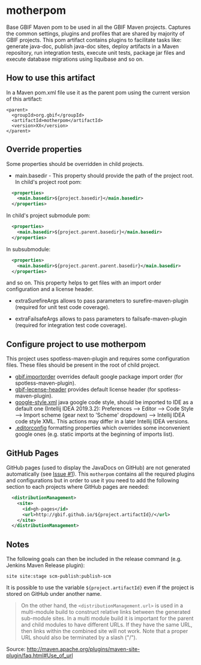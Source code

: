 # motherpom
Base GBIF Maven pom to be used in all the GBIF Maven projects. Captures the common settings, plugins and profiles that
are shared by majority of GBIF projects. This pom artifact contains plugins to facilitate tasks like: generate
java-doc, publish java-doc sites, deploy artifacts in a Maven repository,
run integration tests, execute unit tests, package jar files and execute database migrations using liquibase and so on.


## How to use this artifact
In a Maven pom.xml file use it as the parent pom using the current version of this artifact:

```
<parent>
  <groupId>org.gbif</groupId>
  <artifactId>motherpom</artifactId>
  <version>XX</version>
</parent>
```

## Override properties

Some properties should be overridden in child projects.

- main.basedir - This property should provide the path of the project root. In child's project root pom:

```xml
  <properties>
    <main.basedir>${project.basedir}</main.basedir>
  </properties>
```

In child's project submodule pom:

```xml
  <properties>
    <main.basedir>${project.parent.basedir}</main.basedir>
  </properties>
```

In subsubmodule:

```xml
  <properties>
    <main.basedir>${project.parent.parent.basedir}</main.basedir>
  </properties>
```
and so on. This property helps to get files with an import order configuration and a license header.

- extraSurefireArgs allows to pass parameters to surefire-maven-plugin (required for unit test code coverage).

- extraFailsafeArgs allows to pass parameters to failsafe-maven-plugin (required for integration test code coverage).

## Configure project to use motherpom

This project uses spotless-maven-plugin and requires some configuration files. These files should be present in the root of child project.

- [gbif.importorder](./gbif.importorder) overrides default google package import order (for spotless-maven-plugin).
- [gbif-lecense-header](./gbif-license-header) provides default license header (for spotless-maven-plugin).
- [google-style.xml](./google-style.xml) java google code style, should be imported to IDE as a default one (Intellij IDEA 2019.3.2): Preferences --> Editor --> Code Style --> Import scheme (gear next to 'Scheme' dropdown) --> Intellij IDEA code style XML. This actions may differ in a later Intellij IDEA versions.
- [.editorconfig](./.editorconfig) formatting properties which overrides some inconvenient google ones (e.g. static imports at the beginning of imports list).

## GitHub Pages
GitHub pages (used to display the JavaDocs on GitHub) are not generated automatically (see [Issue #1](https://github.com/gbif/motherpom/issues/1)).
This `motherpom` contains all the required plugins and configurations but in order to use it you need to add the following section to each projects where GitHub pages are needed:

```xml
  <distributionManagement>
    <site>
      <id>gh-pages</id>
      <url>http://gbif.github.io/${project.artifactId}/</url>
    </site>
  </distributionManagement>
```

## Notes
The following goals can then be included in the release command (e.g. Jenkins Maven Release plugin):
```
site site:stage scm-publish:publish-scm
```

It is possible to use the variable `${project.artifactId}` even if the project is stored on GitHub under another name.

> On the other hand, the `<distributionManagement.url>` is used in a multi-module build to construct relative links between the generated sub-module sites. In a multi module build it is important for the parent and child modules to have different URLs. If they have the same URL, then links within the combined site will not work. Note that a proper URL should also be terminated by a slash ("/").

Source: http://maven.apache.org/plugins/maven-site-plugin/faq.html#Use_of_url
